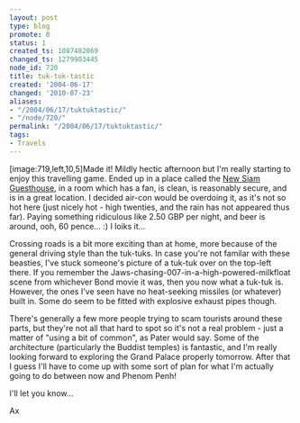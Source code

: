 ```yaml
---
layout: post
type: blog
promote: 0
status: 1
created_ts: 1087482069
changed_ts: 1279903445
node_id: 720
title: tuk-tuk-tastic
created: '2004-06-17'
changed: '2010-07-23'
aliases:
- "/2004/06/17/tuktuktastic/"
- "/node/720/"
permalink: "/2004/06/17/tuktuktastic/"
tags:
- Travels
---
```

[image:719,left,10,5]Made it! Mildly hectic afternoon but I'm really starting to enjoy this travelling game.  Ended up in a place called the [New Siam Guesthouse](http://www.newsiam.net/), in a room which has a fan, is clean, is reasonably secure, and is in a great location.  I decided air-con would be overdoing it, as it's not so hot here (just nicely hot - high twenties, and the rain has not appeared thus far). Paying something ridiculous like 2.50 GBP per night, and beer is around, ooh, 60 pence... :) I loiks it...

Crossing roads is a bit more exciting than at home, more because of the general driving style than the tuk-tuks.  In case you're not familar with these beasties, I've stuck someone's picture of a tuk-tuk over on the top-left there.  If you remember the Jaws-chasing-007-in-a-high-powered-milkfloat scene from whichever Bond movie it was, then you now what a tuk-tuk is.  However, the ones I've seen have no heat-seeking missiles (or whatever) built in.  Some do seem to be fitted with explosive exhaust pipes though.

There's generally a few more people trying to scam tourists around these parts, but they're not all that hard to spot so it's not a real problem - just a matter of "using a bit of common", as Pater would say.  Some of the architecture (particularly the Buddist temples) is fantastic, and I'm really looking forward to exploring the Grand Palace properly tomorrow. After that I guess I'll have to come up with some sort of plan for what I'm actually going to do between now and Phenom Penh!

I'll let you know...

Ax

